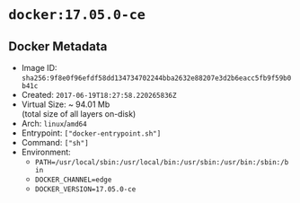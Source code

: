 # `docker:17.05.0-ce`

## Docker Metadata

- Image ID: `sha256:9f8e0f96efdf58dd134734702244bba2632e88207e3d2b6eacc5fb9f59b0b41c`
- Created: `2017-06-19T18:27:58.220265836Z`
- Virtual Size: ~ 94.01 Mb  
  (total size of all layers on-disk)
- Arch: `linux`/`amd64`
- Entrypoint: `["docker-entrypoint.sh"]`
- Command: `["sh"]`
- Environment:
  - `PATH=/usr/local/sbin:/usr/local/bin:/usr/sbin:/usr/bin:/sbin:/bin`
  - `DOCKER_CHANNEL=edge`
  - `DOCKER_VERSION=17.05.0-ce`
